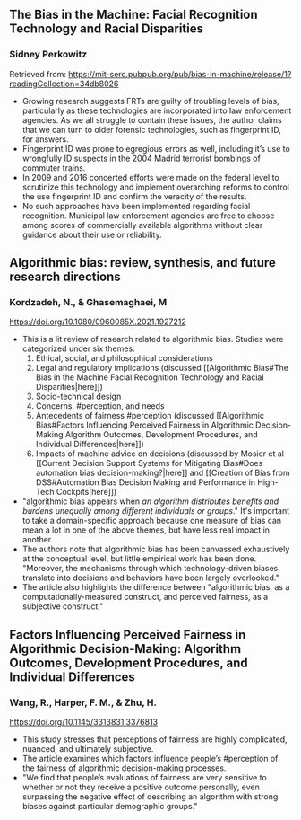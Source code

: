 ## The Bias in the Machine: Facial Recognition Technology and Racial Disparities 
### Sidney Perkowitz
Retrieved from: https://mit-serc.pubpub.org/pub/bias-in-machine/release/1?readingCollection=34db8026
- Growing research suggests FRTs are guilty of troubling levels of bias, particularly as these technologies are incorporated into law enforcement agencies. As we all struggle to contain these issues, the author claims that we can turn to older forensic technologies, such as fingerprint ID, for answers. 
- Fingerprint ID was prone to egregious errors as well, including it’s use to wrongfully ID suspects in the 2004 Madrid terrorist bombings of commuter trains.
- In 2009 and 2016 concerted efforts were made on the federal level to scrutinize this technology and implement overarching reforms to control the use fingerprint ID and confirm the veracity of the results.
- No such approaches have been implemented regarding facial recognition. Municipal law enforcement agencies are free to choose among scores of commercially available algorithms without clear guidance about their use or reliability.

## Algorithmic bias: review, synthesis, and future research directions
### Kordzadeh, N., & Ghasemaghaei, M
https://doi.org/10.1080/0960085X.2021.1927212
 - This is a lit review of research related to algorithmic bias. Studies were categorized under six themes:
 	1. Ethical, social, and philosophical considerations
 	2. Legal and regulatory implications (discussed [[Algorithmic Bias#The Bias in the Machine Facial Recognition Technology and Racial Disparities|here]])
 	3. Socio-technical design
 	4. Concerns, #perception, and needs
 	5. Antecedents of fairness #perception  (discussed [[Algorithmic Bias#Factors Influencing Perceived Fairness in Algorithmic Decision-Making Algorithm Outcomes, Development Procedures, and Individual Differences|here]])
 	6. Impacts of machine advice on decisions (discussed by Mosier et al [[Current Decision Support Systems for Mitigating Bias#Does automation bias decision-making?|here]] and [[Creation of Bias from DSS#Automation Bias Decision Making and Performance in High-Tech Cockpits|here]])
 - "algorithmic bias appears when _an algorithm distributes benefits and burdens unequally among different individuals or groups_." It's important to take a domain-specific approach because one measure of bias can mean a lot in one of the above themes, but have less real impact in another. 
 - The authors note that algorithmic bias has been canvassed exhaustively at the conceptual level, but little empirical work has been done. "Moreover, the mechanisms through which technology-driven biases translate into decisions and behaviors have been largely overlooked."
 - The article also highlights the difference between "algorithmic bias, as a computationally-measured construct, and perceived fairness, as a subjective construct."
   
## Factors Influencing Perceived Fairness in Algorithmic Decision-Making: Algorithm Outcomes, Development Procedures, and Individual Differences
### Wang, R., Harper, F. M., & Zhu, H.
https://doi.org/10.1145/3313831.3376813
- This study stresses that perceptions of fairness are highly complicated, nuanced, and ultimately subjective.
- The article examines which factors influence people’s #perception of the fairness of algorithmic decision-making processes.
- "We find that people’s evaluations of fairness are very sensitive to whether or not they receive a positive outcome personally, even surpassing the negative effect of describing an algorithm with strong biases against particular demographic groups."
